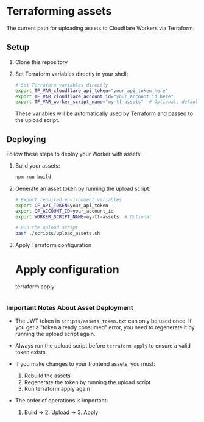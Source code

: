 # Terraforming assets

The current path for uploading assets to Cloudflare Workers via Terraform.

## Setup

1. Clone this repository

2. Set Terraform variables directly in your shell:

   ```bash
   # Set Terraform variables directly
   export TF_VAR_cloudflare_api_token="your_api_token_here"
   export TF_VAR_cloudflare_account_id="your_account_id_here"
   export TF_VAR_worker_script_name="my-tf-assets"  # Optional, defaults to "my-tf-assets"
   ```

   These variables will be automatically used by Terraform and passed to the upload script.

## Deploying

Follow these steps to deploy your Worker with assets:

1. Build your assets:

   ```bash
   npm run build
   ```

2. Generate an asset token by running the upload script:

   ```bash
   # Export required environment variables
   export CF_API_TOKEN=your_api_token
   export CF_ACCOUNT_ID=your_account_id
   export WORKER_SCRIPT_NAME=my-tf-assets  # Optional

   # Run the upload script
   bash ./scripts/upload_assets.sh
   ```

3. Apply Terraform configuration

   # Apply configuration

   terraform apply

   ```

   ```

### Important Notes About Asset Deployment

- The JWT token in `scripts/assets_token.txt` can only be used once. If you get a "token already consumed" error, you need to regenerate it by running the upload script again.

- Always run the upload script before `terraform apply` to ensure a valid token exists.

- If you make changes to your frontend assets, you must:

  1. Rebuild the assets
  2. Regenerate the token by running the upload script
  3. Run terraform apply again

- The order of operations is important:
  1. Build → 2. Upload → 3. Apply
